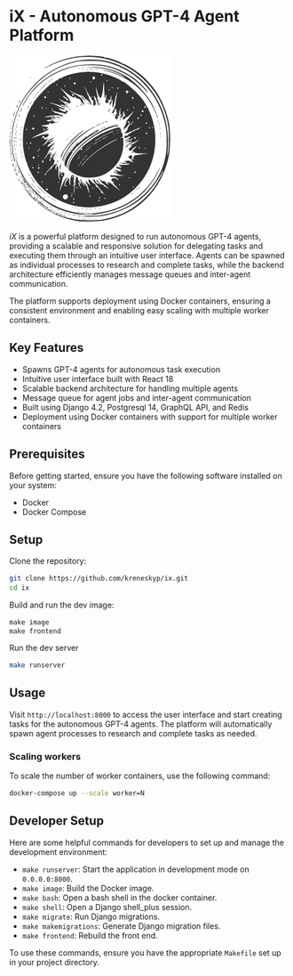 # iX - Autonomous GPT-4 Agent Platform

![ix_300.png](ix_300.png)

_iX_ is a powerful platform designed to run autonomous GPT-4 agents, providing a scalable and responsive solution for 
delegating tasks and executing them through an intuitive user interface. Agents can be spawned as individual processes 
to research and complete tasks, while the backend architecture efficiently manages message queues and inter-agent 
communication.

The platform supports deployment using Docker containers, ensuring a consistent environment and enabling easy scaling 
with multiple worker containers.

## Key Features

- Spawns GPT-4 agents for autonomous task execution
- Intuitive user interface built with React 18
- Scalable backend architecture for handling multiple agents
- Message queue for agent jobs and inter-agent communication
- Built using Django 4.2, Postgresql 14, GraphQL API, and Redis
- Deployment using Docker containers with support for multiple worker containers

## Prerequisites

Before getting started, ensure you have the following software installed on your system:

- Docker
- Docker Compose

## Setup

Clone the repository:

```bash
git clone https://github.com/kreneskyp/ix.git
cd ix
```

Build and run the dev image:

```
make image
make frontend
```

Run the dev server

```bash
make runserver
```


## Usage

Visit `http://localhost:8000` to access the user interface and start creating tasks for the autonomous GPT-4 agents. 
The platform will automatically spawn agent processes to research and complete tasks as needed.


### Scaling workers
To scale the number of worker containers, use the following command:

```bash
docker-compose up --scale worker=N
```

## Developer Setup

Here are some helpful commands for developers to set up and manage the development environment:

- `make runserver`: Start the application in development mode on `0.0.0.0:8000`.
- `make image`: Build the Docker image.
- `make bash`: Open a bash shell in the docker container.
- `make shell`: Open a Django shell_plus session.
- `make migrate`: Run Django migrations.
- `make makemigrations`: Generate Django migration files.
- `make frontend`: Rebuild the front end.

To use these commands, ensure you have the appropriate `Makefile` set up in your project directory.
